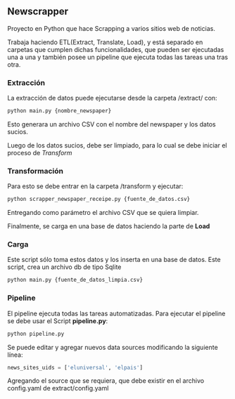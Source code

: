 ## Newscrapper

Proyecto en Python que hace Scrapping a varios sitios web de noticias. 

Trabaja haciendo ETL(Extract, Translate, Load), y está separado en carpetas que cumplen dichas funcionalidades, que pueden ser ejecutadas una a una y también posee un pipeline que ejecuta todas las tareas una tras otra.

### Extracción

La extracción de datos puede ejecutarse desde la carpeta /extract/ con:
```python
python main.py {nombre_newspaper}
```
Esto generara un archivo CSV con el nombre del newspaper y los datos sucios.

Luego de los datos sucios, debe ser limpiado, para lo cual se debe iniciar el proceso de *Transform*

### Transformación

Para esto se debe entrar en la carpeta /transform y ejecutar:

```python
python scrapper_newspaper_receipe.py {fuente_de_datos.csv}
```
Entregando como parámetro el archivo CSV que se quiera limpiar.

Finalmente, se carga en una base de datos haciendo la parte de **Load**

### Carga

Este script sólo toma estos datos y los inserta en una base de datos. Este script, crea un archivo db de tipo Sqlite

```python
python main.py {fuente_de_datos_limpia.csv}
```
### Pipeline
El pipeline ejecuta todas las tareas automatizadas. Para ejecutar el pipeline se debe usar el Script **pipeline.py**:
```python
python pipeline.py
```
Se puede editar y agregar nuevos data sources modificando la siguiente línea:
```python
news_sites_uids = ['eluniversal', 'elpais']
```
Agregando el source que se requiera, que debe existir en el archivo config.yaml de extract/config.yaml



